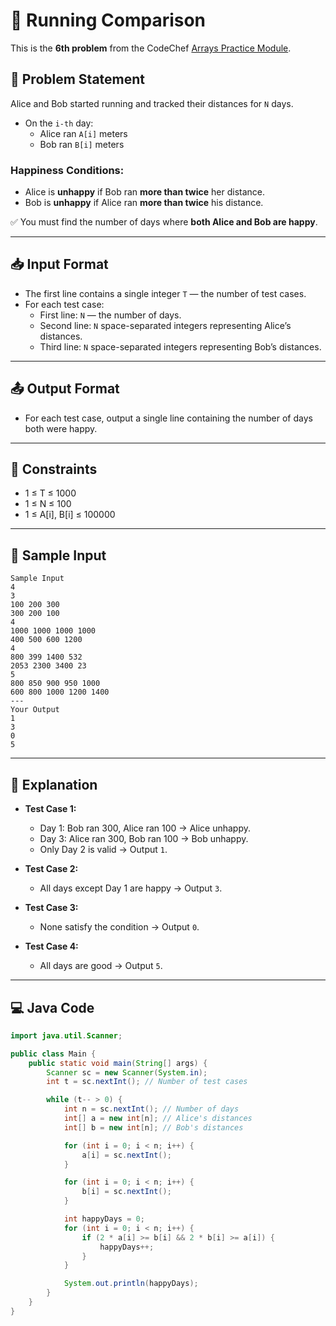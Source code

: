 # 👟 Running Comparison

This is the **6th problem** from the CodeChef [Arrays Practice Module](https://www.codechef.com/practice/course/arrays/ARRAYS/problems/RUNCOMPARE).

## 🧠 Problem Statement

Alice and Bob started running and tracked their distances for `N` days.

- On the `i-th` day:
  - Alice ran `A[i]` meters
  - Bob ran `B[i]` meters

### Happiness Conditions:

- Alice is **unhappy** if Bob ran **more than twice** her distance.
- Bob is **unhappy** if Alice ran **more than twice** his distance.

✅ You must find the number of days where **both Alice and Bob are happy**.

---

## 📥 Input Format

- The first line contains a single integer `T` — the number of test cases.
- For each test case:
  - First line: `N` — the number of days.
  - Second line: `N` space-separated integers representing Alice’s distances.
  - Third line: `N` space-separated integers representing Bob’s distances.

---

## 📤 Output Format

- For each test case, output a single line containing the number of days both were happy.

---

## 🔢 Constraints

- 1 ≤ T ≤ 1000  
- 1 ≤ N ≤ 100  
- 1 ≤ A[i], B[i] ≤ 100000

---

## 🧪 Sample Input
```
Sample Input
4
3
100 200 300
300 200 100
4
1000 1000 1000 1000
400 500 600 1200
4
800 399 1400 532
2053 2300 3400 23
5
800 850 900 950 1000
600 800 1000 1200 1400
---
Your Output
1
3
0
5
```
---

## 📘 Explanation

- **Test Case 1:**  
  - Day 1: Bob ran 300, Alice ran 100 → Alice unhappy.  
  - Day 3: Alice ran 300, Bob ran 100 → Bob unhappy.  
  - Only Day 2 is valid → Output `1`.

- **Test Case 2:**  
  - All days except Day 1 are happy → Output `3`.

- **Test Case 3:**  
  - None satisfy the condition → Output `0`.

- **Test Case 4:**  
  - All days are good → Output `5`.

---

## 💻 Java Code

```java
import java.util.Scanner;

public class Main {
    public static void main(String[] args) {
        Scanner sc = new Scanner(System.in);
        int t = sc.nextInt(); // Number of test cases

        while (t-- > 0) {
            int n = sc.nextInt(); // Number of days
            int[] a = new int[n]; // Alice's distances
            int[] b = new int[n]; // Bob's distances

            for (int i = 0; i < n; i++) {
                a[i] = sc.nextInt();
            }

            for (int i = 0; i < n; i++) {
                b[i] = sc.nextInt();
            }

            int happyDays = 0;
            for (int i = 0; i < n; i++) {
                if (2 * a[i] >= b[i] && 2 * b[i] >= a[i]) {
                    happyDays++;
                }
            }

            System.out.println(happyDays);
        }
    }
}